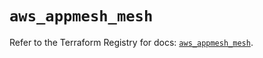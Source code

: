 # `aws_appmesh_mesh`

Refer to the Terraform Registry for docs: [`aws_appmesh_mesh`](https://registry.terraform.io/providers/hashicorp/aws/6.19.0/docs/resources/appmesh_mesh).
